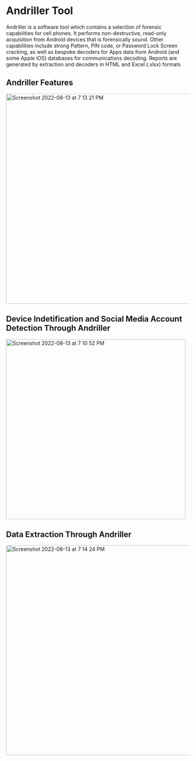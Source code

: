 <h1>Andriller Tool </h1>

Andriller is a software tool which contains a selection of forensic capabilities for cell phones. It performs non-destructive, read-only acquisition from Android devices that is forensically sound. Other capabilities include strong Pattern, PIN code, or Password Lock Screen cracking, as well as bespoke decoders for Apps data from Android (and some Apple iOS) databases for communications decoding. Reports are generated by extraction and decoders in HTML and Excel (.xlsx) formats

<h2> Andriller Features </h2>

<img width="574" alt="Screenshot 2022-08-13 at 7 13 21 PM" src="https://user-images.githubusercontent.com/49758225/184516315-6a6d9bd6-ee07-4039-be10-487776536857.png">


<h2>Device Indetification and Social Media Account Detection Through Andriller </h2>

<img width="492" alt="Screenshot 2022-08-13 at 7 10 52 PM" src="https://user-images.githubusercontent.com/49758225/184516273-53c4d392-9289-422c-97af-59b0e240abe2.png">


<h2>Data Extraction Through Andriller </h2>

<img width="574" alt="Screenshot 2022-08-13 at 7 14 24 PM" src="https://user-images.githubusercontent.com/49758225/184516330-5dd6617e-97b5-4504-9ce2-a3f170b873eb.png">

